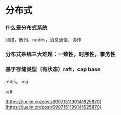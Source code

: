 # 分布式

### 什么是分布式系统

网络，散列，nodes，消息通信，协作

### 分布式系统三大难题：一致性，时序性，事务性

### 基于存储类型（有状态）raft，cap base

redis， mq

raft

[https://juejin.cn/post/6907151199141625870](https://juejin.cn/post/6907151199141625870)

